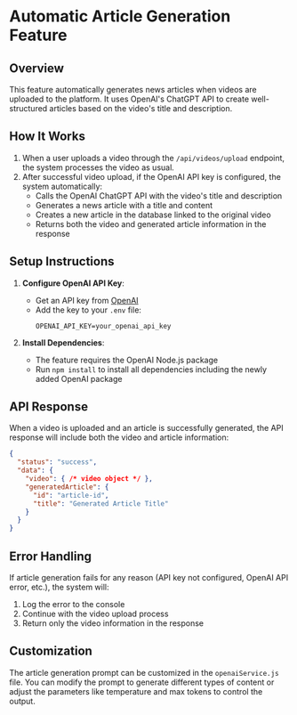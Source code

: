 # Automatic Article Generation Feature

## Overview

This feature automatically generates news articles when videos are uploaded to the platform. It uses OpenAI's ChatGPT API to create well-structured articles based on the video's title and description.

## How It Works

1. When a user uploads a video through the `/api/videos/upload` endpoint, the system processes the video as usual.
2. After successful video upload, if the OpenAI API key is configured, the system automatically:
   - Calls the OpenAI ChatGPT API with the video's title and description
   - Generates a news article with a title and content
   - Creates a new article in the database linked to the original video
   - Returns both the video and generated article information in the response

## Setup Instructions

1. **Configure OpenAI API Key**:
   - Get an API key from [OpenAI](https://platform.openai.com/)
   - Add the key to your `.env` file:
     ```
     OPENAI_API_KEY=your_openai_api_key
     ```

2. **Install Dependencies**:
   - The feature requires the OpenAI Node.js package
   - Run `npm install` to install all dependencies including the newly added OpenAI package

## API Response

When a video is uploaded and an article is successfully generated, the API response will include both the video and article information:

```json
{
  "status": "success",
  "data": {
    "video": { /* video object */ },
    "generatedArticle": {
      "id": "article-id",
      "title": "Generated Article Title"
    }
  }
}
```

## Error Handling

If article generation fails for any reason (API key not configured, OpenAI API error, etc.), the system will:
1. Log the error to the console
2. Continue with the video upload process
3. Return only the video information in the response

## Customization

The article generation prompt can be customized in the `openaiService.js` file. You can modify the prompt to generate different types of content or adjust the parameters like temperature and max tokens to control the output.